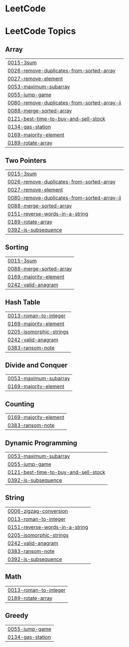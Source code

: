 # LeetCode
<!---LeetCode Topics Start-->
# LeetCode Topics
## Array
|  |
| ------- |
| [0015-3sum](https://github.com/ara7/LeetCode/tree/master/0015-3sum) |
| [0026-remove-duplicates-from-sorted-array](https://github.com/ara7/LeetCode/tree/master/0026-remove-duplicates-from-sorted-array) |
| [0027-remove-element](https://github.com/ara7/LeetCode/tree/master/0027-remove-element) |
| [0053-maximum-subarray](https://github.com/ara7/LeetCode/tree/master/0053-maximum-subarray) |
| [0055-jump-game](https://github.com/ara7/LeetCode/tree/master/0055-jump-game) |
| [0080-remove-duplicates-from-sorted-array-ii](https://github.com/ara7/LeetCode/tree/master/0080-remove-duplicates-from-sorted-array-ii) |
| [0088-merge-sorted-array](https://github.com/ara7/LeetCode/tree/master/0088-merge-sorted-array) |
| [0121-best-time-to-buy-and-sell-stock](https://github.com/ara7/LeetCode/tree/master/0121-best-time-to-buy-and-sell-stock) |
| [0134-gas-station](https://github.com/ara7/LeetCode/tree/master/0134-gas-station) |
| [0169-majority-element](https://github.com/ara7/LeetCode/tree/master/0169-majority-element) |
| [0189-rotate-array](https://github.com/ara7/LeetCode/tree/master/0189-rotate-array) |
## Two Pointers
|  |
| ------- |
| [0015-3sum](https://github.com/ara7/LeetCode/tree/master/0015-3sum) |
| [0026-remove-duplicates-from-sorted-array](https://github.com/ara7/LeetCode/tree/master/0026-remove-duplicates-from-sorted-array) |
| [0027-remove-element](https://github.com/ara7/LeetCode/tree/master/0027-remove-element) |
| [0080-remove-duplicates-from-sorted-array-ii](https://github.com/ara7/LeetCode/tree/master/0080-remove-duplicates-from-sorted-array-ii) |
| [0088-merge-sorted-array](https://github.com/ara7/LeetCode/tree/master/0088-merge-sorted-array) |
| [0151-reverse-words-in-a-string](https://github.com/ara7/LeetCode/tree/master/0151-reverse-words-in-a-string) |
| [0189-rotate-array](https://github.com/ara7/LeetCode/tree/master/0189-rotate-array) |
| [0392-is-subsequence](https://github.com/ara7/LeetCode/tree/master/0392-is-subsequence) |
## Sorting
|  |
| ------- |
| [0015-3sum](https://github.com/ara7/LeetCode/tree/master/0015-3sum) |
| [0088-merge-sorted-array](https://github.com/ara7/LeetCode/tree/master/0088-merge-sorted-array) |
| [0169-majority-element](https://github.com/ara7/LeetCode/tree/master/0169-majority-element) |
| [0242-valid-anagram](https://github.com/ara7/LeetCode/tree/master/0242-valid-anagram) |
## Hash Table
|  |
| ------- |
| [0013-roman-to-integer](https://github.com/ara7/LeetCode/tree/master/0013-roman-to-integer) |
| [0169-majority-element](https://github.com/ara7/LeetCode/tree/master/0169-majority-element) |
| [0205-isomorphic-strings](https://github.com/ara7/LeetCode/tree/master/0205-isomorphic-strings) |
| [0242-valid-anagram](https://github.com/ara7/LeetCode/tree/master/0242-valid-anagram) |
| [0383-ransom-note](https://github.com/ara7/LeetCode/tree/master/0383-ransom-note) |
## Divide and Conquer
|  |
| ------- |
| [0053-maximum-subarray](https://github.com/ara7/LeetCode/tree/master/0053-maximum-subarray) |
| [0169-majority-element](https://github.com/ara7/LeetCode/tree/master/0169-majority-element) |
## Counting
|  |
| ------- |
| [0169-majority-element](https://github.com/ara7/LeetCode/tree/master/0169-majority-element) |
| [0383-ransom-note](https://github.com/ara7/LeetCode/tree/master/0383-ransom-note) |
## Dynamic Programming
|  |
| ------- |
| [0053-maximum-subarray](https://github.com/ara7/LeetCode/tree/master/0053-maximum-subarray) |
| [0055-jump-game](https://github.com/ara7/LeetCode/tree/master/0055-jump-game) |
| [0121-best-time-to-buy-and-sell-stock](https://github.com/ara7/LeetCode/tree/master/0121-best-time-to-buy-and-sell-stock) |
| [0392-is-subsequence](https://github.com/ara7/LeetCode/tree/master/0392-is-subsequence) |
## String
|  |
| ------- |
| [0006-zigzag-conversion](https://github.com/ara7/LeetCode/tree/master/0006-zigzag-conversion) |
| [0013-roman-to-integer](https://github.com/ara7/LeetCode/tree/master/0013-roman-to-integer) |
| [0151-reverse-words-in-a-string](https://github.com/ara7/LeetCode/tree/master/0151-reverse-words-in-a-string) |
| [0205-isomorphic-strings](https://github.com/ara7/LeetCode/tree/master/0205-isomorphic-strings) |
| [0242-valid-anagram](https://github.com/ara7/LeetCode/tree/master/0242-valid-anagram) |
| [0383-ransom-note](https://github.com/ara7/LeetCode/tree/master/0383-ransom-note) |
| [0392-is-subsequence](https://github.com/ara7/LeetCode/tree/master/0392-is-subsequence) |
## Math
|  |
| ------- |
| [0013-roman-to-integer](https://github.com/ara7/LeetCode/tree/master/0013-roman-to-integer) |
| [0189-rotate-array](https://github.com/ara7/LeetCode/tree/master/0189-rotate-array) |
## Greedy
|  |
| ------- |
| [0055-jump-game](https://github.com/ara7/LeetCode/tree/master/0055-jump-game) |
| [0134-gas-station](https://github.com/ara7/LeetCode/tree/master/0134-gas-station) |
<!---LeetCode Topics End-->
